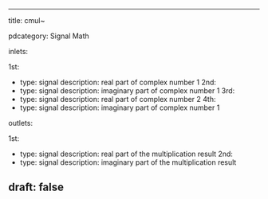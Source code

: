 --- 


title: cmul~

pdcategory: Signal Math

inlets:

  1st:
  - type: signal
    description: real part of complex number 1
  2nd:
  - type: signal
    description: imaginary part of complex number 1
  3rd:
  - type: signal
    description: real part of complex number 2
  4th:
  - type: signal
    description: imaginary part of complex number 1

outlets:

  1st:
  - type: signal
    description: real part of the multiplication result
  2nd:
  - type: signal
    description: imaginary part of the multiplication result







draft: false
---